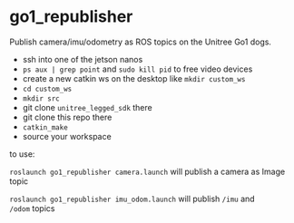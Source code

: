 # go1_republisher
Publish camera/imu/odometry as ROS topics on the Unitree Go1 dogs.

- ssh into one of the jetson nanos
- `ps aux | grep point` and `sudo kill pid` to free video devices
- create a new catkin ws on the desktop like `mkdir custom_ws`
- `cd custom_ws`
- `mkdir src`
- git clone `unitree_legged_sdk` there
- git clone this repo there
- `catkin_make`
- source your workspace 

to use:

`roslaunch go1_republisher camera.launch` will publish a camera as Image topic

`roslaunch go1_republisher imu_odom.launch` will publish `/imu` and `/odom` topics
